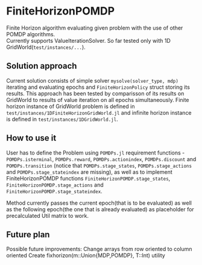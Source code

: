 # FiniteHorizonPOMDP

 Finite Horizon algorithm evaluating given problem with the use of other POMDP algorithms.  
 Currently supports ValueIterationSolver. So far tested only with 1D GridWorld(`test/instances/...`).  

 ## Solution approach

 Current solution consists of simple solver `mysolve(solver_type, mdp)` iterating and evaluating epochs and `FiniteHorizonPolicy` struct storing its results. This approach has been tested by comparisson of its results on GridWorld to results of value iteration on all epochs simultaneously. Finite horizon instance of GridWorld problem is defined in `test/instances/1DFiniteHorizonGridWorld.jl` and infinite horizon instance is defined in `test/instances/1DGridWorld.jl`.

## How to use it

 User has to define the Problem using `POMDPs.jl` requirement functions - `POMDPs.isterminal`, `POMDPs.reward`, `POMDPs.actionindex`, `POMDPs.discount` and `POMDPs.transition` (notice that `POMDPs.stage_states`, `POMDPs.stage_actions` and `POMDPs.stage_stateindex` are missing), as well as to implement FiniteHorizonPOMDP functions `FiniteHorizonPOMDP.stage_states`, `FiniteHorizonPOMDP.stage_actions` and `FiniteHorizonPOMDP.stage_stateindex`.
 
 Method currently passes the current epoch(that is to be evaluated) as well as the following epoch(the one that is already evaluated) as placeholder for precalculated Util matrix to work.

 ## Future plan

 Possible future improvements: Change arrays from row oriented to column oriented
                               Create fixhorizon(m::Union{MDP,POMDP}, T::Int) utility